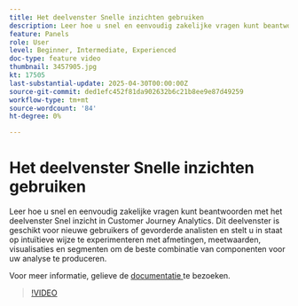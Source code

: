 ```yaml
---
title: Het deelvenster Snelle inzichten gebruiken
description: Leer hoe u snel en eenvoudig zakelijke vragen kunt beantwoorden met het deelvenster Snel inzicht in Customer Journey Analytics.
feature: Panels
role: User
level: Beginner, Intermediate, Experienced
doc-type: feature video
thumbnail: 3457905.jpg
kt: 17505
last-substantial-update: 2025-04-30T00:00:00Z
source-git-commit: ded1efc452f81da902632b6c21b8ee9e87d49259
workflow-type: tm+mt
source-wordcount: '84'
ht-degree: 0%

---
```



# Het deelvenster Snelle inzichten gebruiken

Leer hoe u snel en eenvoudig zakelijke vragen kunt beantwoorden met het deelvenster Snel inzicht in Customer Journey Analytics. Dit deelvenster is geschikt voor nieuwe gebruikers of gevorderde analisten en stelt u in staat op intuïtieve wijze te experimenteren met afmetingen, meetwaarden, visualisaties en segmenten om de beste combinatie van componenten voor uw analyse te produceren.

Voor meer informatie, gelieve de [ documentatie ](https://experienceleague.adobe.com/en/docs/analytics-platform/using/cja-workspace/panels/quickinsight) te bezoeken.

>[!VIDEO](https://video.tv.adobe.com/v/3457905/?learn=on)
